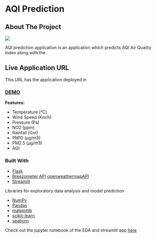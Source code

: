 # AQI Prediction 

## About The Project
![](img/aqi.gif)

AQI prediction application is an application which predicts AQI Air Quality Index along with the .
## Live Application URL
This URL has the application deployed in
### [DEMO](https://my-aqi-app.herokuapp.com)


**Features:**
 - Temperature (°C)
 - Wind Speed (Km/h)
 - Pressure (Pa)
 - NO2 (ppm)
 - Rainfall (Cm)
 - PM10 (μg/m3)
 - PM2.5 (μg/m3)
 - AQI


### Built With

- [Flask](https://flask.palletsprojects.com/en/2.0.x/)
- [Breezometer API](https://www.breezometer.com/) [openweathermapAPI](https://openweathermap.org/)
- [Streamlit](https://streamlit.io/)

Libraries for exploratory data analysis and model prediction
- [NumPy](http://www.numpy.org/)
- [Pandas](http://pandas.pydata.org)
- [matplotlib](http://matplotlib.org/)
- [scikit-learn](http://scikit-learn.org/stable/)
- [seaborn](https://seaborn.pydata.org/)

Check out the jupyter notebook of the EDA and streamlit app [here](https://github.com/kanak-b/aqi-eda)
